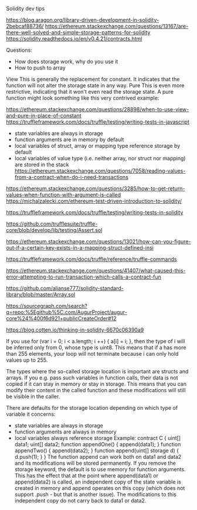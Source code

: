 Solidity dev tips

https://blog.aragon.org/library-driven-development-in-solidity-2bebcaf88736/
https://ethereum.stackexchange.com/questions/13167/are-there-well-solved-and-simple-storage-patterns-for-solidity
https://solidity.readthedocs.io/en/v0.4.21/contracts.html

Questions:
- How does storage work, why do you use it
- How to push to array


View This is generally the replacement for constant. It indicates that the function will not alter the storage state in any way. 
Pure This is even more restrictive, indicating that it won't even read the storage state. 
A pure function might look something like this very contrived example:

https://ethereum.stackexchange.com/questions/28898/when-to-use-view-and-pure-in-place-of-constant
https://truffleframework.com/docs/truffle/testing/writing-tests-in-javascript


* state variables are always in storage
* function arguments are in memory by default
* local variables of struct, array or mapping type reference storage by default
* local variables of value type (i.e. neither array, nor struct nor mapping) are stored in the stack
https://ethereum.stackexchange.com/questions/7058/reading-values-from-a-contract-when-do-i-need-transactions

https://ethereum.stackexchange.com/questions/3285/how-to-get-return-values-when-function-with-argument-is-called
https://michalzalecki.com/ethereum-test-driven-introduction-to-solidity/

https://truffleframework.com/docs/truffle/testing/writing-tests-in-solidity

https://github.com/trufflesuite/truffle-core/blob/develop/lib/testing/Assert.sol


https://ethereum.stackexchange.com/questions/13021/how-can-you-figure-out-if-a-certain-key-exists-in-a-mapping-struct-defined-insi

https://truffleframework.com/docs/truffle/reference/truffle-commands


https://ethereum.stackexchange.com/questions/41407/what-caused-this-error-attempting-to-run-transaction-which-calls-a-contract-fun

https://github.com/alianse777/solidity-standard-library/blob/master/Array.sol




https://sourcegraph.com/search?q=repo:%5Egithub%5C.com/AugurProject/augur-core%24%400f6d921+publicCreateOrder#12




https://blog.cotten.io/thinking-in-solidity-6670c06390a9


If you use for (var i = 0; i < a.length; i ++) { a[i] = i; }, then the type of i will be inferred only from 0, whose type is uint8. This means that if a has more than 255 elements, your loop will not terminate because i can only hold values up to 255.


The types where the so-called storage location is important are structs and arrays. If you e.g. pass such variables in function calls, their data is not copied if it can stay in memory or stay in storage. This means that you can modify their content in the called function and these modifications will still be visible in the caller.



There are defaults for the storage location depending on which type of variable it concerns:
* state variables are always in storage
* function arguments are always in memory
* local variables always reference storage
Example:
contract C {
    uint[] data1;
    uint[] data2;
    function appendOne() {
        append(data1);
    }
    function appendTwo() {
        append(data2);
    }
    function append(uint[] storage d) {
        d.push(1);
    }
}
The function append can work both on data1 and data2 and its modifications will be stored permanently. If you remove the storage keyword, the default is to use memory for function arguments. This has the effect that at the point where append(data1) or append(data2) is called, an independent copy of the state variable is created in memory and append operates on this copy (which does not support .push - but that is another issue). The modifications to this independent copy do not carry back to data1 or data2.


